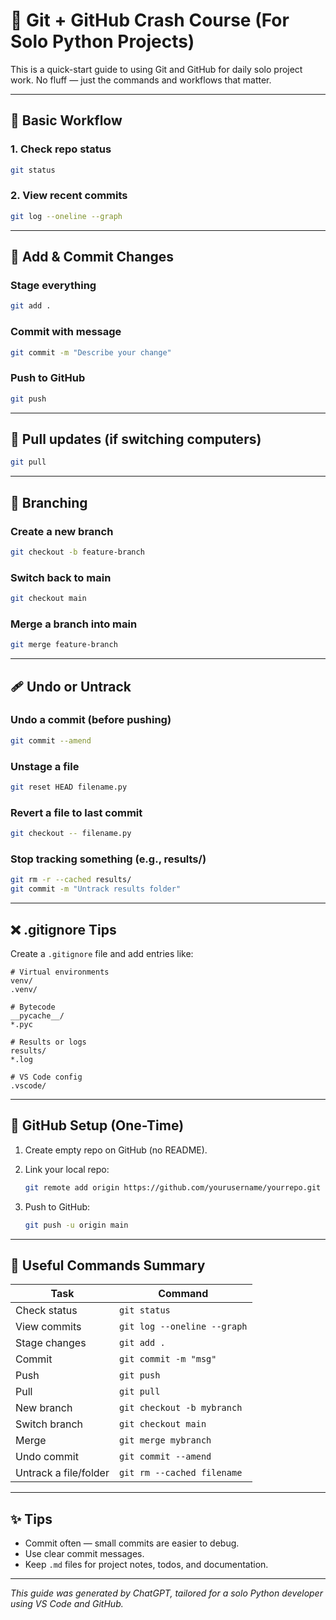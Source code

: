 # 🚀 Git + GitHub Crash Course (For Solo Python Projects)

This is a quick-start guide to using Git and GitHub for daily solo project work. No fluff — just the commands and workflows that matter.

---

## 📆 Basic Workflow

### 1. Check repo status

```bash
git status
```

### 2. View recent commits

```bash
git log --oneline --graph
```

---

## 📂 Add & Commit Changes

### Stage everything

```bash
git add .
```

### Commit with message

```bash
git commit -m "Describe your change"
```

### Push to GitHub

```bash
git push
```

---

## 🔄 Pull updates (if switching computers)

```bash
git pull
```

---

## 🌱 Branching

### Create a new branch

```bash
git checkout -b feature-branch
```

### Switch back to main

```bash
git checkout main
```

### Merge a branch into main

```bash
git merge feature-branch
```

---

## 🩹 Undo or Untrack

### Undo a commit (before pushing)

```bash
git commit --amend
```

### Unstage a file

```bash
git reset HEAD filename.py
```

### Revert a file to last commit

```bash
git checkout -- filename.py
```

### Stop tracking something (e.g., results/)

```bash
git rm -r --cached results/
git commit -m "Untrack results folder"
```

---

## ❌ .gitignore Tips

Create a `.gitignore` file and add entries like:

```
# Virtual environments
venv/
.venv/

# Bytecode
__pycache__/
*.pyc

# Results or logs
results/
*.log

# VS Code config
.vscode/
```

---

## 🔗 GitHub Setup (One-Time)

1. Create empty repo on GitHub (no README).

2. Link your local repo:

   ```bash
   git remote add origin https://github.com/yourusername/yourrepo.git
   ```

3. Push to GitHub:

   ```bash
   git push -u origin main
   ```

---

## 📘 Useful Commands Summary

| Task                  | Command                     |
| --------------------- | --------------------------- |
| Check status          | `git status`                |
| View commits          | `git log --oneline --graph` |
| Stage changes         | `git add .`                 |
| Commit                | `git commit -m "msg"`       |
| Push                  | `git push`                  |
| Pull                  | `git pull`                  |
| New branch            | `git checkout -b mybranch`  |
| Switch branch         | `git checkout main`         |
| Merge                 | `git merge mybranch`        |
| Undo commit           | `git commit --amend`        |
| Untrack a file/folder | `git rm --cached filename`  |

---

## ✨ Tips

- Commit often — small commits are easier to debug.
- Use clear commit messages.
- Keep `.md` files for project notes, todos, and documentation.

---

*This guide was generated by ChatGPT, tailored for a solo Python developer using VS Code and GitHub.*


